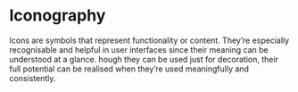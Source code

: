 # Iconography

Icons are symbols that represent functionality or content. They’re especially recognisable and helpful in user interfaces since their meaning can be understood at a glance. hough they can be used just for decoration, their full potential can be realised when they’re used meaningfully and consistently.
